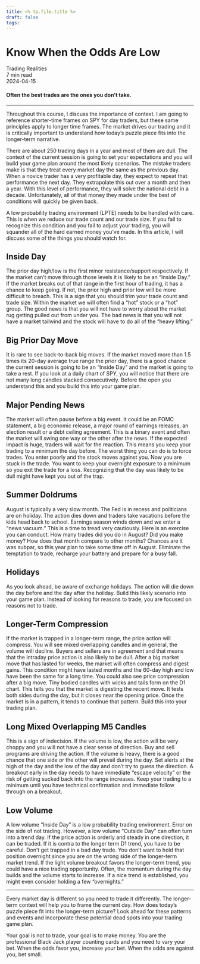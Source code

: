 ```yaml
---
title: <% tp.file.title %>
draft: false
tags:
---
```


<div class="bg-secondary">
<h1 class="py-5 ms-3 ms-md-4 my-0">Know When the Odds Are Low</h1>
</div>
<div class="d-flex align-items-center flex-wrap text-muted ps-3 ps-md-4 py-3 border-top border-bottom">
<div class="border-end pe-3 me-3">
<span class="badge bg-faded-primary text-primary">
Trading Realities </span>
</div>
<div class="fs-sm pe-3 border-end me-3">7 min read</div>
<div class="fs-sm">
2024-04-15 </div>
</div>
<section class="px-3 px-md-4 py-4">
<h4 class="wp-block-heading">Often the best trades are the ones you don’t take.</h4>
<hr class="wp-block-separator has-alpha-channel-opacity">
<p>Throughout this course, I discuss the importance of context. I am going to reference shorter-time frames on SPY for day traders, but these same principles apply to longer time frames. The market drives our trading and it is critically important to understand how today’s puzzle piece fits into the longer-term narrative. </p>
<p>There are about 250 trading days in a year and most of them are dull. The context of the current session is going to set your expectations and you will build your game plan around the most likely scenarios. The mistake traders make is that they treat every market day the same as the previous day. When a novice trader has a very profitable day, they expect to repeat that performance the next day. They extrapolate this out over a month and then a year. With this level of performance, they will solve the national debt in a decade. Unfortunately, all of that money they made under the best of conditions will quickly be given back.</p>
<p>A low probability trading environment (LPTE) needs to be handled with care. This is when we reduce our trade count and our trade size. If you fail to recognize this condition and you fail to adjust your trading, you will squander all of the hard earned money you’ve made. In this article, I will discuss some of the things you should watch for. </p>
<h2 class="wp-block-heading" id="Inside_Day">Inside Day</h2>
<p>The prior day high/low is the first minor resistance/support respectively. If the market can’t move through those levels it is likely to be an “Inside Day.” If the market breaks out of that range in the first hour of trading, it has a chance to keep going. If not, the prior high and prior low will be more difficult to breach. This is a sign that you should trim your trade count and trade size. Within the market we will often find a “hot” stock or a “hot” group. The good news is that you will not have to worry about the market rug getting pulled out from under you. The bad news is that you will not have a market tailwind and the stock will have to do all of the “heavy lifting.” </p>
<h2 class="wp-block-heading" id="Big_Prior_Day_Move">Big Prior Day Move</h2>
<p>It is rare to see back-to-back big moves. If the market moved more than 1.5 times its 20-day average true range the prior day, there is a good chance the current session is going to be an “Inside Day” and the market is going to take a rest. If you look at a daily chart of SPY, you will notice that there are not many long candles stacked consecutively. Before the open you understand this and you build this into your game plan. </p>
<h2 class="wp-block-heading" id="Major_Pending_News">Major Pending News</h2>
<p>The market will often pause before a big event. It could be an FOMC statement, a big economic release, a major round of earnings releases, an election result or a debt ceiling agreement. This is a binary event and often the market will swing one way or the other after the news. If the expected impact is huge, traders will wait for the reaction. This means you keep your trading to a minimum the day before. The worst thing you can do is to force trades. You enter poorly and the stock moves against you. Now you are stuck in the trade. You want to keep your overnight exposure to a minimum so you exit the trade for a loss. Recognizing that the day was likely to be dull might have kept you out of the trap. </p>
<h2 class="wp-block-heading" id="Summer_Doldrums">Summer Doldrums</h2>
<p>August is typically a very slow month. The Fed is in recess and politicians are on holiday. The action dies down and traders take vacations before the kids head back to school. Earnings season winds down and we enter a “news vacuum.” This is a time to tread very cautiously. Here is an exercise you can conduct. How many trades did you do in August? Did you make money? How does that month compare to other months? Chances are it was subpar, so this year plan to take some time off in August. Eliminate the temptation to trade, recharge your battery and prepare for a busy fall. </p>
<h2 class="wp-block-heading" id="Holidays">Holidays</h2>
<p>As you look ahead, be aware of exchange holidays. The action will die down the day before and the day after the holiday. Build this likely scenario into your game plan. Instead of looking for reasons to trade, you are focused on reasons not to trade. </p>
<h2 class="wp-block-heading" id="Longer_Term_Compression">Longer-Term Compression</h2>
<p>If the market is trapped in a longer-term range, the price action will compress. You will see mixed overlapping candles and in general, the volume will decline. Buyers and sellers are in agreement and that means that the intraday price action is also likely to be dull. After a big market move that has lasted for weeks, the market will often compress and digest gains. This condition might have lasted months and the 60-day high and low have been the same for a long time. You could also see price compression after a big move. Tiny bodied candles with wicks and tails form on the D1 chart. This tells you that the market is digesting the recent move. It tests both sides during the day, but it closes near the opening price. Once the market is in a pattern, it tends to continue that pattern. Build this into your trading plan. </p>
<h2 class="wp-block-heading" id="Long_Mixed_Overlapping_M5_Candles">Long Mixed Overlapping M5 Candles</h2>
<p>This is a sign of indecision. If the volume is low, the action will be very choppy and you will not have a clear sense of direction. Buy and sell programs are driving the action. If the volume is heavy, there is a good chance that one side or the other will prevail during the day. Set alerts at the high of the day and the low of the day and don’t try to guess the direction. A breakout early in the day needs to have immediate “escape velocity” or the risk of getting sucked back into the range increases. Keep your trading to a minimum until you have technical confirmation and immediate follow through on a breakout. </p>
<h2 class="wp-block-heading" id="Low_Volume">Low Volume</h2>
<p>A low volume “Inside Day” is a low probability trading environment. Error on the side of not trading. However, a low volume “Outside Day” can often turn into a trend day. If the price action is orderly and steady in one direction, it can be traded. If it is contra to the longer term D1 trend, you have to be careful. Don’t get trapped in a bad day trade. You don’t want to hold that position overnight since you are on the wrong side of the longer-term market trend. If the light volume breakout favors the longer-term trend, you could have a nice trading opportunity. Often, the momentum during the day builds and the volume starts to increase. If a nice trend is established, you might even consider holding a few “overnights.”</p>
<hr class="wp-block-separator has-alpha-channel-opacity">
<p>Every market day is different so you need to trade it differently. The longer-term context will help you to frame the current day. How does today’s puzzle piece fit into the longer-term picture? Look ahead for these patterns and events and incorporate these potential dead spots into your trading game plan. </p>
<p>Your goal is not to trade, your goal is to make money. You are the professional Black Jack player counting cards and you need to vary your bet. When the odds favor you, increase your bet. When the odds are against you, bet small. </p>
</section>

